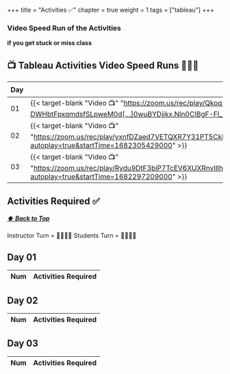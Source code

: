 +++
title = "Activities ✅"
chapter = true
weight = 1
tags = ["tableau"] 
+++



### Video Speed Run  of the Activities 
**if you get stuck or miss class**


## 📺 Tableau Activities Video Speed Runs 🏃‍♀️🏃
| Day | Mac 🍎 | Duration    | Window 🖼️ | Duration |
| ------  | ------ | ----------- |---------  | --------- |
| 01 | {{< target-blank "Video 📺" "https://zoom.us/rec/play/Qkoq1WYU--DIBpfoFeEAlo_31bqZDV3f5-DWHbtFpxqmdsfSLpweM0d[…]0wuBYDjjkx.Nln0CIBgF-Fl_IHd?autoplay=true&startTime=1682292563000" >}}   |  00:00:00  ⏲️  | {{< target-blank "Video 📺" "https://zoom.us/rec/play/Qkoq1WYU--DIBpfoFeEAlo_31bqZDV3f5-DWHbtFpxqmdsfSLpweM0d[…]0wuBYDjjkx.Nln0CIBgF-Fl_IHd?autoplay=true&startTime=1682292563000" >}}   | 00:00:00  ⏲️   |
| 02 | {{< target-blank "Video 📺" "https://zoom.us/rec/play/yxnfDZaed7VETQXR7Y31PT5CkL1QVbwKyexbKx6lHCCpXrX4Ey5XOgC[…]bo_5BFdmHB.oYdVxBAG6mJ_aa6x?autoplay=true&startTime=1682305429000" >}}  |  00:00:00  ⏲️ |  {{< target-blank "Video 📺" "https://zoom.us/rec/play/yxnfDZaed7VETQXR7Y31PT5CkL1QVbwKyexbKx6lHCCpXrX4Ey5XOgC[…]bo_5BFdmHB.oYdVxBAG6mJ_aa6x?autoplay=true&startTime=1682305429000" >}}  |  00:00:00 ⏲️ |
| 03 | {{< target-blank "Video 📺" "https://zoom.us/rec/play/Rydu9DtF3biP7TcEV6XUXRnvIIlhKtu1Dm56jr3OEpLUHfNy2YNg67q[…]EEkOMphNv5.wyyUli_CxUplCm4o?autoplay=true&startTime=1682297209000" >}}  |  00:00:00  ⏲️ |  {{< target-blank "Video 📺" "https://zoom.us/rec/play/Rydu9DtF3biP7TcEV6XUXRnvIIlhKtu1Dm56jr3OEpLUHfNy2YNg67q[…]EEkOMphNv5.wyyUli_CxUplCm4o?autoplay=true&startTime=1682297209000" >}}  |  00:00:00 ⏲️ |


## Activities Required ✅
#####  [ ⬆️ Back to Top](#tableau-activities-video-speed-runs)
Instructor Turn = 👩‍🏫🧑‍🏫
Students Turn = 👩‍🎓👨‍🎓


## Day 01
| Num | Activities Required                                          |
| --- | ------------------------------------------------------------ | 

## Day 02
| Num | Activities Required                                          |
| --- | ------------------------------------------------------------ | 


## Day 03
| Num | Activities Required                                          |
| --- | ------------------------------------------------------------ | 
